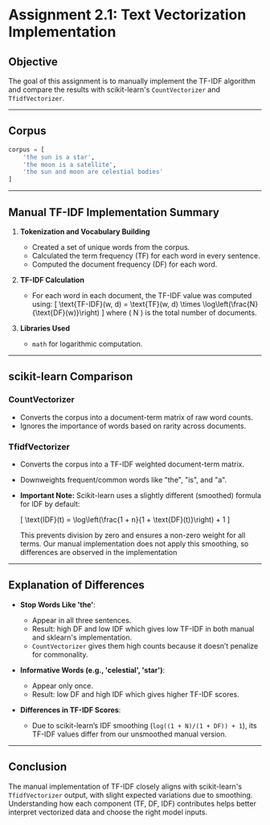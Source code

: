 # Assignment 2.1: Text Vectorization Implementation

## Objective

The goal of this assignment is to manually implement the TF-IDF algorithm and compare the results with scikit-learn's `CountVectorizer` and `TfidfVectorizer`.

---

## Corpus

```python
corpus = [
    'the sun is a star',
    'the moon is a satellite',
    'the sun and moon are celestial bodies'
]
```

---

## Manual TF-IDF Implementation Summary

1. **Tokenization and Vocabulary Building**
   - Created a set of unique words from the corpus.
   - Calculated the term frequency (TF) for each word in every sentence.
   - Computed the document frequency (DF) for each word.

2. **TF-IDF Calculation**
   - For each word in each document, the TF-IDF value was computed using:
     \[
     \text{TF-IDF}(w, d) = \text{TF}(w, d) \times \log\left(\frac{N}{\text{DF}(w)}\right)
     \]
     where \( N \) is the total number of documents.

3. **Libraries Used**
   - `math` for logarithmic computation.

---

## scikit-learn Comparison

### CountVectorizer

- Converts the corpus into a document-term matrix of raw word counts.
- Ignores the importance of words based on rarity across documents.

### TfidfVectorizer

- Converts the corpus into a TF-IDF weighted document-term matrix.
- Downweights frequent/common words like "the", "is", and "a".
- **Important Note:** Scikit-learn uses a slightly different (smoothed) formula for IDF by default:

  \[
  \text{IDF}(t) = \log\left(\frac{1 + n}{1 + \text{DF}(t)}\right) + 1
  \]

  This prevents division by zero and ensures a non-zero weight for all terms. Our manual implementation does not apply this smoothing, so differences are observed in the implementation
---



## Explanation of Differences

- **Stop Words Like 'the'**:
  - Appear in all three sentences.
  - Result: high DF and low IDF which gives low TF-IDF in both manual and sklearn's implementation.
  - `CountVectorizer` gives them high counts because it doesn’t penalize for commonality.

- **Informative Words (e.g., 'celestial', 'star')**:
  - Appear only once.
  - Result: low DF and high IDF which gives higher TF-IDF scores.

- **Differences in TF-IDF Scores**:
  - Due to scikit-learn’s IDF smoothing (`log((1 + N)/(1 + DF)) + 1`), its TF-IDF values differ from our unsmoothed manual version.

---

## Conclusion

The manual implementation of TF-IDF closely aligns with scikit-learn's `TfidfVectorizer` output, with slight expected variations due to smoothing. Understanding how each component (TF, DF, IDF) contributes helps better interpret vectorized data and choose the right model inputs.
